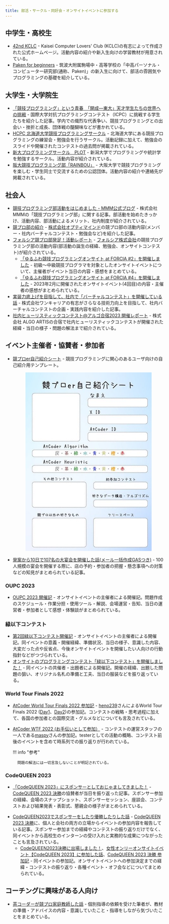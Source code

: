 ```yaml
---
title: 部活・サークル・同好会・オンサイトイベントに参加する
---
```


## 中学生・高校生

- [42nd KCLC](https://kclc-kaisei.github.io/index.html) - Kaisei Computer Lovers' Club (KCLC)の有志によって作成された公式ホームページ。活動内容の紹介や新入生向けの学習教材が用意されている。
- [Paken for beginners](https://tkpaken.github.io/beginners/) - 筑波大附属駒場中・高等学校の「中高パーソナル・コンピューター研究部(通称、Paken)」の新入生に向けて、部活の雰囲気やプログラミングの基礎を紹介している。

## 大学生・大学院生

- [「競技プログラミング」という青春　「開成―東大」天才学生たちの世界への挑戦](https://www.dailyshincho.jp/article/2021/04140602/) - 国際大学対抗プログラミングコンテスト（ICPC）に挑戦する学生たちを紹介した記事。学内での熾烈な代表争い、競技プログラミングとの出会い・挫折と成長、団体戦の醍醐味などが書かれている。
- [HCPC 北海道大学競技プログラミングサークル](https://hcpc-hokudai.github.io/) - 北海道大学にある競技プログラミングの練習会・勉強会を行うサークル。活動記録に加えて、勉強会のスライドや開催されたコンテストの過去問が掲載されている。
- [新大プログラミングサークル　PLOT](https://twitter.com/plot_niigata) - 新潟大学でプログラミングや統計学を勉強するサークル。活動内容が紹介されている。
- [阪大競技プログラミング部「RAINBOU」](https://rainbou.org/) - 大阪大学で競技プログラミングを楽しむ・学生同士で交流するための公認団体。活動内容の紹介や連絡先が掲載されている。

## 社会人

- [競技プログラミング部活動をはじめました - MMM公式ブログ](https://blog.mmmcorp.co.jp/blog/2020/12/26/competitive-programming-club/) - 株式会社MMMの「競技プログラミング部」に関する記事。部活動を始めたきっかけ、活動内容、部活動によるメリット、社内制度が紹介されている。
- [競プロ部の紹介](https://note.com/t_fuki889/n/nc4ecec3265e2) - [株式会社オプティマインド](https://www.optimind.tech/)の競プロ部の活動内容(メンバー・社内バーチャルコンテスト・勉強会など)を紹介した記事。
- [フォルシア競プロ部発足！活動レポート](https://www.forcia.com/blog/002879.html) - [フォルシア株式会社](https://www.forcia.com/)の競技プログラミング部の活動内容(部活動の誕生の経緯、勉強会、オンサイトコンテスト)が紹介されている。
    - [「ゆるふわ競技プログラミングオンサイト at FORCIA #2」を開催しました](https://www.forcia.com/blog/001393.html) - 初級〜中級競技プログラマを対象としたオンサイトイベントについて、主催者がイベント当日の内容・感想をまとめている。
    - [「ゆるふわ競技プログラミングオンサイト at FORCIA #4」を開催しました](https://www.forcia.com/blog/002620.html) - 2023年2月に開催されたオンサイトイベント(4回目)の内容・主催者の感想がまとめられている。
- [実装力底上げを目指して、社内で「バーチャルコンテスト」を開催している話](https://note.com/dev_onecareer/n/n5f486629806d) - 株式会社ワンキャリアの有志がさらなる技術力向上を目指して、社内バーチャルコンテストの企画・実践内容を紹介した記事。
- [社内ヒューリスティックコンテスト@アルゴ合宿2023 開催レポート](https://media.algo-artis.com/posts/bN4vP1cR) - 株式会社 ALGO ARTISの合宿で社内ヒューリスティックコンテストが開催された経緯・当日の様子・問題の解法まで紹介されている。

## イベント主催者・協賛者・参加者

- [競プロer自己紹介シート](https://twitter.com/deuteridayodayo/status/1763197371704631355) - 競技プログラミングに関心のあるユーザ向けの自己紹介用テンプレート。

    <div align="center">
      <img loading = "lazy" src="../../images/articles/self_introduction_sheet.jpeg" alt="self introduction sheet">
    </div>

- [発案から10日で107名の大宴会を開催した話(メール一括作成GASつき)](https://d-burioden.hateblo.jp/entry/2023/04/03/043035) - 100人規模の宴会を開催する際に、店の予約・参加者の把握・懸念事項への対策などの知見がまとめられている記事。

### OUPC 2023

- [OUPC 2023 開催記](https://kowerkoint.hatenablog.com/entry/2024/01/09/220819) - オンサイトイベントの主催者による開催記。問題作成のスケジュール・作業分担・使用ツール・解説、会場運営・告知、当日の運営者・参加者として感想・体験談がまとめられている。

### 緑以下コンテスト

- [第2回緑以下コンテスト開催記](https://kusirara.hatenablog.com/entry/2023/12/04/134934) - オンサイトイベントの主催者による開催記。同イベントの意義・開催経緯、準備状況、当日の様子、意識した内容、大変だった点や反省点、今後オンサイトイベントを開催したい人向けの行動指針などがつづられている。
- [オンサイトのプログラミングコンテスト「緑以下コンテスト」を開催しました！](https://deuteridayo.hateblo.jp/entry/2023/12/05/211915) - 同イベントの共催者・出題者による開催記。開催の経緯、出題した問題の狙い、オリジナル名札の準備と工夫、当日の服装などを振り返っている。

### World Tour Finals 2022

- [AtCoder World Tour Finals 2022 参加記](https://heno239.hatenablog.com/entry/2023/09/10/133932) - [heno239](https://atcoder.jp/users/heno239)さんによるWorld Tour Finals 2022 ([Day1](https://atcoder.jp/contests/wtf22-day1)、[Day2](https://atcoder.jp/contests/wtf22-day2))の参加記。コンテストの戦略・思考過程に加えて、各国の参加者との国際交流・グルメなどについても言及されている。

- [AtCoder WTF 2022 (お手伝いとして参加）](https://maspypy.com/atcoder-wtf-2022-%e3%81%8a%e6%89%8b%e4%bc%9d%e3%81%84%e3%81%a8%e3%81%97%e3%81%a6%e5%8f%82%e5%8a%a0%ef%bc%89) - コンテストの運営スタッフの一人である[maspy](https://atcoder.jp/users/maspy)さんの参加記。testerとしての活動の概略、コンテスト前後のイベントを含めて時系列での振り返りが行われている。

    !!! info "参考"

        問題の解法には一切言及しないことが明記されている。

### CodeQUEEN 2023

<!-- markdown-link-check-disable -->

- [「CodeQUEEN 2023」にスポンサーとしておじゃましてきました！](https://note.e-seikatsu.info/n/n423fde3ccf32) - [CodeQUEEN 2023 決勝](https://atcoder.jp/contests/codequeen2023-final-open)の協賛者が当日を振り返った記事。スポンサー参加の経緯、会場のスナップショット、スポンサーセッション、座談会、コンテストおよび結果発表・表彰式、懇親会の様子がまとめられている。

<!-- markdown-link-check-enable -->

- [CodeQUEEN2023でスポンサーをしたり優勝したりした話](https://www.forcia.com/blog/002760.html) - [CodeQUEEN 2023 決勝](https://atcoder.jp/contests/codequeen2023-final-open)に、個人と会社の両方の立場からイベントの参加内容を報告している記事。スポンサー参加までの経緯やコンテストの振り返りだけでなく、同イベントから高校生のインターンの受け入れと実務的な成果につながったことも言及されている。
    - [CodeQUEEN2023決勝に出場しました！](https://ayuna-stpyko.github.io/my_blog/archive/20231023.html)、[女性オンリーオンサイトイベント【CodeQUEEN 2023】に参加した話](https://d-burioden.hateblo.jp/entry/2023/10/23/220439)、[CodeQUEEN 2023 決勝 参加記](https://abvi.hatenablog.com/entry/2024012600) - 同イベントの参加記。オンサイトイベントへの参加決定までの経緯・コンテストの振り返り・各種イベント・オフ会などについてまとめられている。

## コーチングに興味がある人向け

- [茶コーダーが競プロ家庭教師した話](https://speakerdeck.com/burioden/240117-uv-lt-fa84027b-5df9-4c05-b31c-ace56c010103) - 個別指導の依頼を受けた筆者が、教材の準備・アドバイスの内容・意識していたこと・指導をしながら気づいたことをまとめている。
